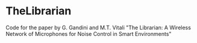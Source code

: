 # TheLibrarian

Code for the paper by G. Gandini and M.T. Vitali
"The Librarian: A Wireless Network of Microphones for Noise Control in Smart Environments"
